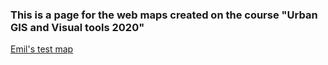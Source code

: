 ### This is a page for the web maps created on the course "Urban GIS and Visual tools 2020"

[Emil's test map](https://jeeemil.github.io/urbgis-2020/emilest.html)
